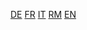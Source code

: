 [DE](./README.de.md) [FR](./README.fr.md) [IT](./README.it.md) [RM](./README.rm.md) [EN](./README.md)
